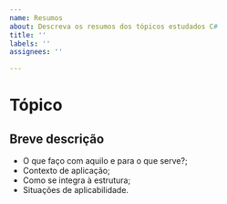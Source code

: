 ```yaml
---
name: Resumos
about: Descreva os resumos dos tópicos estudados C#
title: ''
labels: ''
assignees: ''

---
```


# Tópico

## Breve descrição

- O que faço com aquilo e para o que serve?;
- Contexto de aplicação;
- Como se integra à estrutura;
- Situações de aplicabilidade.
